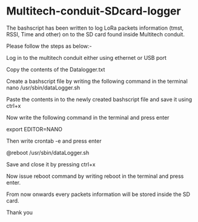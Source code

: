 # Multitech-conduit-SDcard-logger

The bashscript has been written to log LoRa packets information (tmst, RSSI, Time and other) on to the SD card found inside Multitech conduit. 

Please follow the steps as below:-

Log in to the multitech conduit either using ethernet or USB port

Copy the contents of the Datalogger.txt

Create a bashscript file by writing the following command in the terminal 
  nano /usr/sbin/dataLogger.sh

Paste the contents in to the newly created bashscript file and save it using ctrl+x

Now write the following command in the terminal and press enter

  export EDITOR=NANO
  
Then write
  crontab -e 
and press enter 

@reboot /usr/sbin/dataLogger.sh

Save and close it by pressing ctrl+x

Now issue reboot command by writing 
  reboot
in the terminal and press enter. 

From now onwards every packets information will be stored inside the SD card. 

Thank you 
